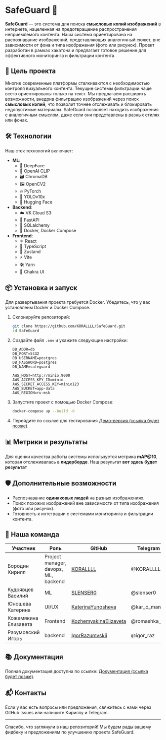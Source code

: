 # SafeGuard 🚀

**SafeGuard** — это система для поиска **смысловых копий изображений** в интернете, нацеленная на предотвращение распространения неприемлемого контента. Наша система ориентирована на распознавание изображений, представляющих аналогичный сюжет, вне зависимости от фона и типа изображения (фото или рисунок). Проект разработан в рамках хакатона и предлагает готовое решение для эффективного мониторинга и фильтрации контента.

## 🎯 Цель проекта

Многие современные платформы сталкиваются с необходимостью контроля визуального контента. Текущие системы фильтрации чаще всего ориентированы только на текст. Мы предлагаем расширить возможности, внедрив фильтрацию изображений через поиск **смысловых копий**, что позволит точнее отслеживать и блокировать недопустимые материалы. SafeGuard позволяет находить изображения с аналогичным смыслом, даже если они представлены в разных стилях или фонах.

## 🛠️ Технологии

Наш стек технологий включает:

- **ML**: 
  - 🤖 DeepFace
  - 🎯 OpenAI CLIP
  - 🗃️ ChromaDB
  - 🖼️ OpenCV2
  - 🔥 PyTorch
  - 🦾 YOLOv10x
  - 🤗 Hugging Face
- **Backend**:
  - ☁️ VK Cloud S3
  - 🧩 FastAPI
  - 💾 SQLalchemy
  - 🐳 Docker, Docker Compose
- **Frontend**:
  - ⚛️ React
  - 📝 TypeScript
  - 🐻 Zustand
  - ⚡ Vite
  - 🛠️ Yarn
  - 💅 Chakra UI

## 📦 Установка и запуск

Для развертывания проекта требуется Docker. Убедитесь, что у вас установлены Docker и Docker Compose.

1. Склонируйте репозиторий:
   ```bash
   git clone https://github.com/KORALLLL/SafeGuard.git
   cd SafeGuard
   ```

2. Создайте файл `.env` и укажите следующие настройки:
   ```dotenv
   DB_ADDR=db
   DB_PORT=5432
   DB_USERNAME=postgres
   DB_PASSWORD=postgres
   DB_NAME=safeguard

   AWS_HOST=http://minio:9000
   AWS_ACCESS_KEY_ID=minio
   AWS_SECRET_ACCESS_KEY=minio123
   AWS_BUCKET=app-data
   AWS_REGION=ru-msk
   ```

3. Запустите проект с помощью Docker Compose:
   ```bash
   docker-compose up --build -d
   ```

4. Перейдите по ссылке для тестирования [Демо-версия (ссылка будет позже)]().

## 📊 Метрики и результаты

Для оценки качества работы системы используется метрика **mAP@10**, которая отслеживалась в **лидерборде**. Наш результат **вот здесь будет результат**

## 🛡️ Дополнительные возможности

- Распознавание **одинаковых людей** на разных изображениях.
- Поиск похожих изображений вне зависимости от типа изображения (фото или рисунок).
- Готовность к интеграции с системами мониторинга и фильтрации контента.

## 👥 Наша команда

| Участник        | Роль                    | GitHub                             | Telegram           |
|-----------------|-------------------------|------------------------------------|--------------------|
| Бородин Кирилл  | Project manager, devops, ML, backend | [KORALLLL](https://github.com/KORALLLL) | @KORALLLLLL           |
| Кудрявцев Василий| ML     | [SLENSER0](https://github.com/SLENSER0) | @slenser0      |
| Юношева Катерина | UI/UX    | [KaterinaYunosheva](https://github.com/KaterinaYunosheva) | @kar_o_man     |
| Кожемякина Елизавета| Frontend     | [KozhemyakinaElizaveta](https://github.com/KozhemyakinaElizaveta) | @romashka_ls     |
| Разумовский Игорь| backend    | [IgorRazumvskii](https://github.com/IgorRazumvskii) | @igor_raz      |

## 📚 Документация

Полная документация доступна по ссылке: [Документация (ссылка будет позже)]().

<!-- ## 🔍 Лицензия

Проект распространяется под лицензией MIT. Подробности смотрите в файле [LICENSE](./LICENSE). -->

## 📬 Контакты

Если у вас есть вопросы или предложения, свяжитесь с нами через GitHub Issues или напишите Кириллу и Telegram.

---

Спасибо, что заглянули в наш репозиторий! Мы будем рады вашему фидбеку и предложениям по улучшению проекта SafeGuard.
